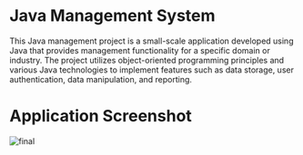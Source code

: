 # Java Management System
This Java management project is a small-scale application developed using Java that provides management functionality for a specific domain or industry. The project utilizes object-oriented programming principles and various Java technologies to implement features such as data storage, user authentication, data manipulation, and reporting.


# Application Screenshot
![final](https://github.com/arpitgoswami/java-app/assets/71710858/85e7c650-3b25-4ba7-87e9-f2241541f04e)
